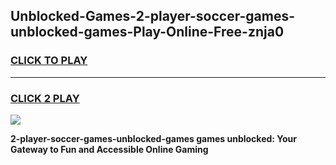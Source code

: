 
## Unblocked-Games-2-player-soccer-games-unblocked-games-Play-Online-Free-znja0
<h3>
<a href="https://premium76.site?title=2-player-soccer-games-unblocked-games&ref=26A">CLICK TO PLAY</a></h3>
<hr>

<h3>
<a href="https://premium76.site?title=2-player-soccer-games-unblocked-games&ref=26A">CLICK 2 PLAY</a>
  
</h3>

<a href="https://premium76.site?title=2-player-soccer-games-unblocked-games&ref=26A"><img src="https://clearcache.store/games.png"></a>


**2-player-soccer-games-unblocked-games games unblocked: Your Gateway to Fun and Accessible Online Gaming**
